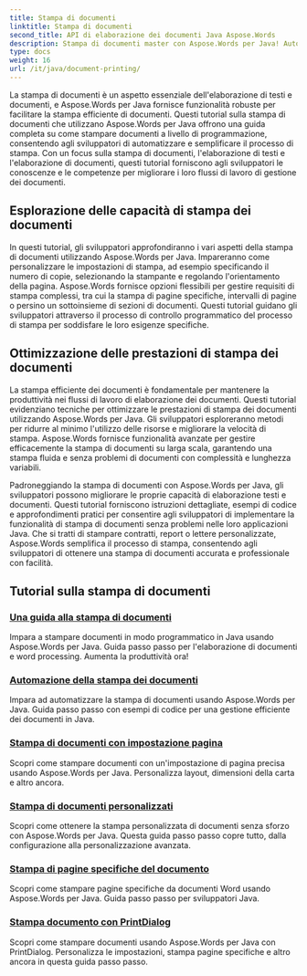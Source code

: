 ```yaml
---
title: Stampa di documenti
linktitle: Stampa di documenti
second_title: API di elaborazione dei documenti Java Aspose.Words
description: Stampa di documenti master con Aspose.Words per Java! Automatizza le impostazioni di stampa, ottimizza le prestazioni e ottieni risultati professionali senza sforzo.
type: docs
weight: 16
url: /it/java/document-printing/
---
```


La stampa di documenti è un aspetto essenziale dell'elaborazione di testi e documenti, e Aspose.Words per Java fornisce funzionalità robuste per facilitare la stampa efficiente di documenti. Questi tutorial sulla stampa di documenti che utilizzano Aspose.Words per Java offrono una guida completa su come stampare documenti a livello di programmazione, consentendo agli sviluppatori di automatizzare e semplificare il processo di stampa. Con un focus sulla stampa di documenti, l'elaborazione di testi e l'elaborazione di documenti, questi tutorial forniscono agli sviluppatori le conoscenze e le competenze per migliorare i loro flussi di lavoro di gestione dei documenti.

## Esplorazione delle capacità di stampa dei documenti

In questi tutorial, gli sviluppatori approfondiranno i vari aspetti della stampa di documenti utilizzando Aspose.Words per Java. Impareranno come personalizzare le impostazioni di stampa, ad esempio specificando il numero di copie, selezionando la stampante e regolando l'orientamento della pagina. Aspose.Words fornisce opzioni flessibili per gestire requisiti di stampa complessi, tra cui la stampa di pagine specifiche, intervalli di pagine o persino un sottoinsieme di sezioni di documenti. Questi tutorial guidano gli sviluppatori attraverso il processo di controllo programmatico del processo di stampa per soddisfare le loro esigenze specifiche.

## Ottimizzazione delle prestazioni di stampa dei documenti

La stampa efficiente dei documenti è fondamentale per mantenere la produttività nei flussi di lavoro di elaborazione dei documenti. Questi tutorial evidenziano tecniche per ottimizzare le prestazioni di stampa dei documenti utilizzando Aspose.Words per Java. Gli sviluppatori esploreranno metodi per ridurre al minimo l'utilizzo delle risorse e migliorare la velocità di stampa. Aspose.Words fornisce funzionalità avanzate per gestire efficacemente la stampa di documenti su larga scala, garantendo una stampa fluida e senza problemi di documenti con complessità e lunghezza variabili.

Padroneggiando la stampa di documenti con Aspose.Words per Java, gli sviluppatori possono migliorare le proprie capacità di elaborazione testi e documenti. Questi tutorial forniscono istruzioni dettagliate, esempi di codice e approfondimenti pratici per consentire agli sviluppatori di implementare la funzionalità di stampa di documenti senza problemi nelle loro applicazioni Java. Che si tratti di stampare contratti, report o lettere personalizzate, Aspose.Words semplifica il processo di stampa, consentendo agli sviluppatori di ottenere una stampa di documenti accurata e professionale con facilità.

## Tutorial sulla stampa di documenti

### [Una guida alla stampa di documenti](./guide-to-document-printing/)
Impara a stampare documenti in modo programmatico in Java usando Aspose.Words per Java. Guida passo passo per l'elaborazione di documenti e word processing. Aumenta la produttività ora!
### [Automazione della stampa dei documenti](./automating-document-printing/)
Impara ad automatizzare la stampa di documenti usando Aspose.Words per Java. Guida passo passo con esempi di codice per una gestione efficiente dei documenti in Java.
### [Stampa di documenti con impostazione pagina](./printing-documents-page-setup/)
Scopri come stampare documenti con un'impostazione di pagina precisa usando Aspose.Words per Java. Personalizza layout, dimensioni della carta e altro ancora.
### [Stampa di documenti personalizzati](./customized-document-printing/)
Scopri come ottenere la stampa personalizzata di documenti senza sforzo con Aspose.Words per Java. Questa guida passo passo copre tutto, dalla configurazione alla personalizzazione avanzata.
### [Stampa di pagine specifiche del documento](./printing-specific-document-pages/)
Scopri come stampare pagine specifiche da documenti Word usando Aspose.Words per Java. Guida passo passo per sviluppatori Java.
### [Stampa documento con PrintDialog](./print-document-printdialog/)
Scopri come stampare documenti usando Aspose.Words per Java con PrintDialog. Personalizza le impostazioni, stampa pagine specifiche e altro ancora in questa guida passo passo.